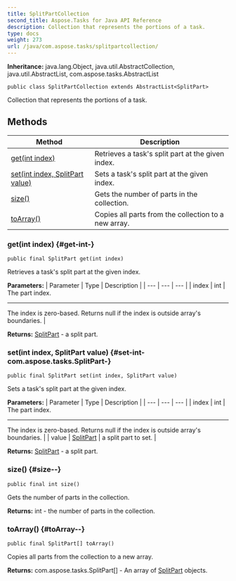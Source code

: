 ```yaml
---
title: SplitPartCollection
second_title: Aspose.Tasks for Java API Reference
description: Collection that represents the portions of a task.
type: docs
weight: 273
url: /java/com.aspose.tasks/splitpartcollection/
---
```


**Inheritance:**
java.lang.Object, java.util.AbstractCollection, java.util.AbstractList, com.aspose.tasks.AbstractList
```
public class SplitPartCollection extends AbstractList<SplitPart>
```

Collection that represents the portions of a task.
## Methods

| Method | Description |
| --- | --- |
| [get(int index)](#get-int-) | Retrieves a task's split part at the given index. |
| [set(int index, SplitPart value)](#set-int-com.aspose.tasks.SplitPart-) | Sets a task's split part at the given index. |
| [size()](#size--) | Gets the number of parts in the collection. |
| [toArray()](#toArray--) | Copies all parts from the collection to a new array. |
### get(int index) {#get-int-}
```
public final SplitPart get(int index)
```


Retrieves a task's split part at the given index.

**Parameters:**
| Parameter | Type | Description |
| --- | --- | --- |
| index | int | The part index.

--------------------

The index is zero-based. Returns null if the index is outside array's boundaries. |

**Returns:**
[SplitPart](../../com.aspose.tasks/splitpart) - a split part.
### set(int index, SplitPart value) {#set-int-com.aspose.tasks.SplitPart-}
```
public final SplitPart set(int index, SplitPart value)
```


Sets a task's split part at the given index.

**Parameters:**
| Parameter | Type | Description |
| --- | --- | --- |
| index | int | The part index.

--------------------

The index is zero-based. Returns null if the index is outside array's boundaries. |
| value | [SplitPart](../../com.aspose.tasks/splitpart) | a split part to set. |

**Returns:**
[SplitPart](../../com.aspose.tasks/splitpart) - a split part.
### size() {#size--}
```
public final int size()
```


Gets the number of parts in the collection.

**Returns:**
int - the number of parts in the collection.
### toArray() {#toArray--}
```
public final SplitPart[] toArray()
```


Copies all parts from the collection to a new array.

**Returns:**
com.aspose.tasks.SplitPart[] - An array of [SplitPart](../../com.aspose.tasks/splitpart) objects.
